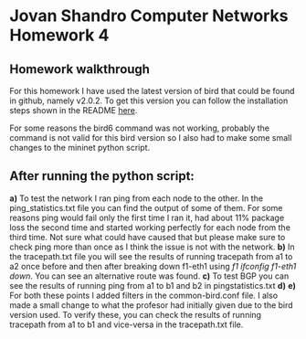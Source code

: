 # Jovan Shandro Computer Networks Homework 4

## Homework walkthrough

For this homework I have used the latest version of bird that could be found in github, namely v2.0.2. To get this version you can follow the installation steps shown in the README [here](https://github.com/BIRD/bird/tree/v2.0.2).

For some reasons the bird6 command was not working, probably the command is not valid for this bird version so I also had to make some small changes to the mininet python script.

After running the python script:
--------
**a)** To test the network I ran ping from each node to the other. In the ping_statistics.txt file you can find the output of some of them. For some reasons ping would fail only the first time I ran it, had about 11% package loss the second time and started working perfectly for each node from the third time. Not sure what could have caused that but please make sure to check ping more than once as I think the issue is not with the network.
**b)** In the tracepath.txt file you will see the results of running tracepath from a1 to a2 once before and then after breaking down f1-eth1 using *f1 ifconfig f1-eth1 down*. You can see an alternative route was found. 
**c)** To test BGP you can see the results of running ping from a1 to b1 and b2 in pingstatistics.txt
**d)** **e)** For both these points I added filters in the common-bird.conf file. I also made a small change to what the profesor had initially given due to the bird version used. To verify these, you can check the results of running tracepath from a1 to b1 and vice-versa in the tracepath.txt file.